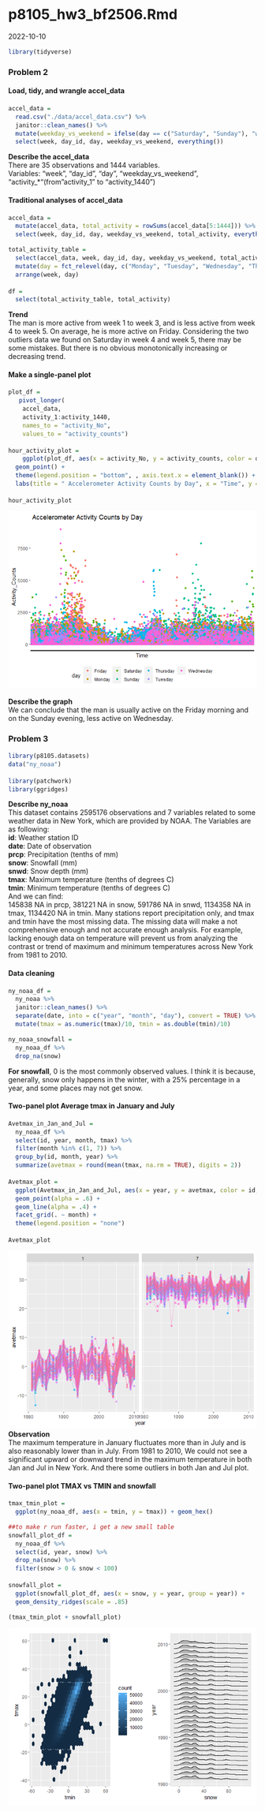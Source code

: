 p8105_hw3_bf2506.Rmd
================
2022-10-10

``` r
library(tidyverse)
```

### Problem 2

#### Load, tidy, and wrangle accel_data

``` r
accel_data = 
  read.csv("./data/accel_data.csv") %>% 
  janitor::clean_names() %>% 
  mutate(weekday_vs_weekend = ifelse(day == c("Saturday", "Sunday"), "weekend", "weekday")) %>% 
  select(week, day_id, day, weekday_vs_weekend, everything())
```

**Describe the accel_data** <br> There are 35 observations and 1444
variables. <br> Variables: “week”, “day_id”, “day”,
“weekday_vs_weekend”, “activity\_\*“(from”activity_1” to
“activity_1440”) <br>

#### Traditional analyses of accel_data

``` r
accel_data = 
  mutate(accel_data, total_activity = rowSums(accel_data[5:1444])) %>% 
  select(week, day_id, day, weekday_vs_weekend, total_activity, everything())
```

``` r
total_activity_table =
  select(accel_data, week, day_id, day, weekday_vs_weekend, total_activity) %>% 
  mutate(day = fct_relevel(day, c("Monday", "Tuesday", "Wednesday", "Thursday", "Friday", "Saturday", "Sunday"))) %>% 
  arrange(week, day)

df = 
  select(total_activity_table, total_activity)
```

**Trend** <br> The man is more active from week 1 to week 3, and is less
active from week 4 to week 5. On average, he is more active on Friday.
Considering the two outliers data we found on Saturday in week 4 and
week 5, there may be some mistakes. But there is no obvious
monotonically increasing or decreasing trend.

#### Make a single-panel plot

``` r
plot_df = 
   pivot_longer(
    accel_data,
    activity_1:activity_1440, 
    names_to = "activity_No", 
    values_to = "activity_counts")

hour_activity_plot = 
    ggplot(plot_df, aes(x = activity_No, y = activity_counts, color = day)) + 
  geom_point() + 
  theme(legend.position = "bottom", , axis.text.x = element_blank()) + 
  labs(title = " Accelerometer Activity Counts by Day", x = "Time", y = "Activity_Counts")

hour_activity_plot
```

![](p8105_hw3_bf2506_files/figure-gfm/single-panel%20plot-1.png)<!-- -->

**Describe the graph** <br> We can conclude that the man is usually
active on the Friday morning and on the Sunday evening, less active on
Wednesday.

### Problem 3

``` r
library(p8105.datasets)
data("ny_noaa")

library(patchwork)
library(ggridges)
```

**Describe ny_noaa** <br> This dataset contains 2595176 observations and
7 variables related to some weather data in New York, which are provided
by NOAA. The Variables are as following: <br> **id**: Weather station ID
<br> **date**: Date of observation <br> **prcp**: Precipitation (tenths
of mm) <br> **snow**: Snowfall (mm) <br> **snwd**: Snow depth (mm) <br>
**tmax**: Maximum temperature (tenths of degrees C) <br> **tmin**:
Minimum temperature (tenths of degrees C) <br> And we can find: <br>
145838 NA in prcp, 381221 NA in snow, 591786 NA in snwd, 1134358 NA in
tmax, 1134420 NA in tmin. Many stations report precipitation only, and
tmax and tmin have the most missing data. The missing data will make a
not comprehensive enough and not accurate enough analysis. For example,
lacking enough data on temperature will prevent us from analyzing the
contrast or trend of maximum and minimum temperatures across New York
from 1981 to 2010.

#### Data cleaning

``` r
ny_noaa_df =  
  ny_noaa %>% 
  janitor::clean_names() %>% 
  separate(date, into = c("year", "month", "day"), convert = TRUE) %>% 
  mutate(tmax = as.numeric(tmax)/10, tmin = as.double(tmin)/10)
```

``` r
ny_noaa_snowfall = 
  ny_noaa_df %>% 
  drop_na(snow)
```

**For snowfall**, 0 is the most commonly observed values. I think it is
because, generally, snow only happens in the winter, with a 25%
percentage in a year, and some places may not get snow.

#### Two-panel plot Average tmax in January and July

``` r
Avetmax_in_Jan_and_Jul = 
  ny_noaa_df %>% 
  select(id, year, month, tmax) %>% 
  filter(month %in% c(1, 7)) %>% 
  group_by(id, month, year) %>%
  summarize(avetmax = round(mean(tmax, na.rm = TRUE), digits = 2))

Avetmax_plot = 
  ggplot(Avetmax_in_Jan_and_Jul, aes(x = year, y = avetmax, color = id, group = id)) + 
  geom_point(alpha = .6) +
  geom_line(alpha = .4) + 
  facet_grid(. ~ month) +
  theme(legend.position = "none")

Avetmax_plot
```

![](p8105_hw3_bf2506_files/figure-gfm/two%20panel%20plot%20Average%20tmax%20in%20JanuaryJuly-1.png)<!-- -->
**Observation** <br> The maximum temperature in January fluctuates more
than in July and is also reasonably lower than in July. From 1981 to
2010, We could not see a significant upward or downward trend in the
maximum temperature in both Jan and Jul in New York. And there some
outliers in both Jan and Jul plot.

#### Two-panel plot TMAX vs TMIN and snowfall

``` r
tmax_tmin_plot = 
  ggplot(ny_noaa_df, aes(x = tmin, y = tmax)) + geom_hex() 
```

``` r
##to make r run faster, i get a new small table
snowfall_plot_df = 
  ny_noaa_df %>% 
  select(id, year, snow) %>% 
  drop_na(snow) %>% 
  filter(snow > 0 & snow < 100)

snowfall_plot = 
  ggplot(snowfall_plot_df, aes(x = snow, y = year, group = year)) + 
  geom_density_ridges(scale = .85)
```

``` r
(tmax_tmin_plot + snowfall_plot)
```

![](p8105_hw3_bf2506_files/figure-gfm/two-panel%20plot%20tmax/tmin%20and%20snowfall-1.png)<!-- -->
